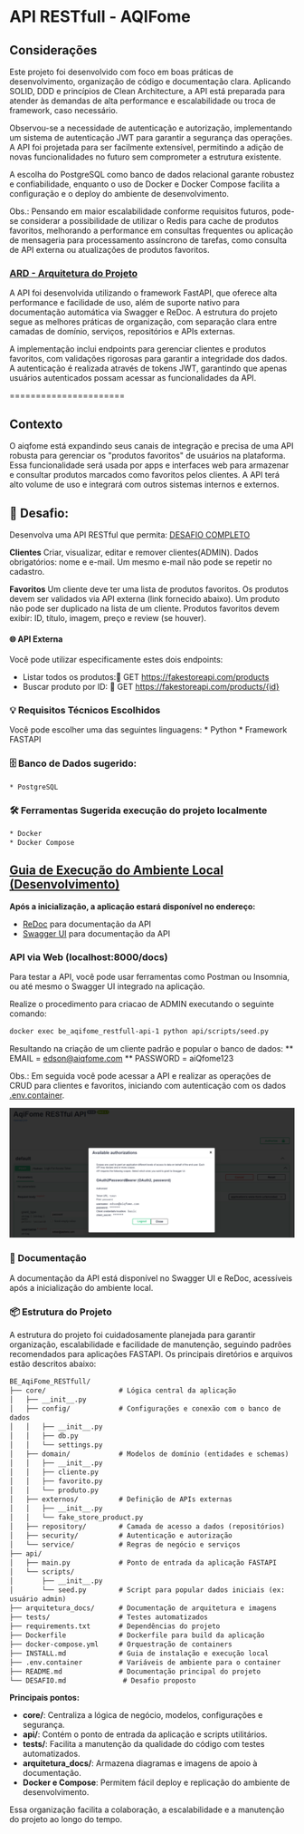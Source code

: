 # API RESTfull - AQIFome


## Considerações 

Este projeto foi desenvolvido com foco em boas práticas de desenvolvimento, organização de código e documentação clara. Aplicando SOLID, DDD e princípios de Clean Architecture, a API está preparada para atender às demandas de alta performance e escalabilidade ou troca de framework, caso necessário.

Observou-se a necessidade de autenticação e autorização, implementando um sistema de autenticação JWT para garantir a segurança das operações. A API foi projetada para ser facilmente extensível, permitindo a adição de novas funcionalidades no futuro sem comprometer a estrutura existente.

A escolha do PostgreSQL como banco de dados relacional garante robustez e confiabilidade, enquanto o uso de Docker e Docker Compose facilita a configuração e o deploy do ambiente de desenvolvimento.

Obs.: Pensando em maior escalabilidade conforme requisitos futuros, pode-se considerar a possibilidade de utilizar o Redis para cache de produtos favoritos, melhorando a performance em consultas frequentes ou aplicação de mensageria para processamento assíncrono de tarefas, como consulta de API externa ou atualizações de produtos favoritos.

### [ARD - Arquitetura do Projeto](arquitetura_docs/plan.md)

A API foi desenvolvida utilizando o framework FastAPI, que oferece alta performance e facilidade de uso, além de suporte nativo para documentação automática via Swagger e ReDoc. A estrutura do projeto segue as melhores práticas de organização, com separação clara entre camadas de domínio, serviços, repositórios e APIs externas.

A implementação inclui endpoints para gerenciar clientes e produtos favoritos, com validações rigorosas para garantir a integridade dos dados. A autenticação é realizada através de tokens JWT, garantindo que apenas usuários autenticados possam acessar as funcionalidades da API.



======================

## Contexto

O aiqfome está expandindo seus canais de integração e precisa de uma API robusta para gerenciar os "produtos favoritos" de usuários na plataforma.
Essa funcionalidade será usada por apps e interfaces web para armazenar e consultar produtos marcados como favoritos pelos clientes. A API terá alto volume de uso e integrará com outros sistemas internos e externos.

## 🔧 Desafio:
Desenvolva uma API RESTful que permita: [DESAFIO COMPLETO](DESAFIO.md)

**Clientes**
Criar, visualizar, editar e remover clientes(ADMIN).
Dados obrigatórios: nome e e-mail.
Um mesmo e-mail não pode se repetir no cadastro.

**Favoritos**
Um cliente deve ter uma lista de produtos favoritos.
Os produtos devem ser validados via API externa (link fornecido abaixo).
Um produto não pode ser duplicado na lista de um cliente.
Produtos favoritos devem exibir: ID, título, imagem, preço e review (se houver).
#### 🌐 API Externa
Você pode utilizar especificamente estes dois endpoints:
* Listar todos os produtos:🔗 GET https://fakestoreapi.com/products
* Buscar produto por ID: 🔗 GET https://fakestoreapi.com/products/{id}

### 💡 Requisitos Técnicos Escolhidos
Você pode escolher uma das seguintes linguagens:
    * Python
    * Framework FASTAPI  

### 🗄️ Banco de Dados sugerido:
    * PostgreSQL

### 🛠️ Ferramentas Sugerida execução do projeto localmente
    * Docker
    * Docker Compose

## [Guia de Execução do Ambiente Local (Desenvolvimento)](INSTALL.md)

**Após a inicialização, a aplicação estará disponível no endereço:**

- [ReDoc](http://localhost:8000/redoc) para documentação da API
- [Swagger UI](http://localhost:8000/docs) para documentação da API

### API via Web (localhost:8000/docs)
Para testar a API, você pode usar ferramentas como Postman ou Insomnia, ou até mesmo o Swagger UI integrado na aplicação.

Realize o procedimento para criacao de ADMIN executando o seguinte comando:
```bash
docker exec be_aqifome_restfull-api-1 python api/scripts/seed.py   
```

Resultando na criação de um cliente padrão e popular o banco de dados:
    ** EMAIL    = edson@aiqfome.com
    ** PASSWORD = aiQfome123

Obs.: Em seguida você pode acessar a API e realizar as operações de CRUD para clientes e favoritos, iniciando com autenticação com os dados [.env.container](.env.container).

![Auhtenticação](arquitetura_docs/img/auth_admin_seed.png)


### 📝 Documentação
A documentação da API está disponível no Swagger UI e ReDoc, acessíveis após a inicialização do ambiente local.


### 📦 Estrutura do Projeto

A estrutura do projeto foi cuidadosamente planejada para garantir organização, escalabilidade e facilidade de manutenção, seguindo padrões recomendados para aplicações FASTAPI. Os principais diretórios e arquivos estão descritos abaixo:

```
BE_AqiFome_RESTfull/
├── core/                  # Lógica central da aplicação
│   ├── __init__.py
│   ├── config/            # Configurações e conexão com o banco de dados
│   │   ├── __init__.py
│   │   ├── db.py
│   │   └── settings.py
│   ├── domain/            # Modelos de domínio (entidades e schemas)
│   │   ├── __init__.py
│   │   ├── cliente.py
│   │   ├── favorito.py
│   │   └── produto.py
│   ├── externos/          # Definição de APIs externas
│   │   ├── __init__.py
│   │   └── fake_store_product.py
│   ├── repository/        # Camada de acesso a dados (repositórios)
│   ├── security/          # Autenticação e autorização
│   └── service/           # Regras de negócio e serviços
├── api/
│   ├── main.py            # Ponto de entrada da aplicação FASTAPI
│   └── scripts/
│       ├── __init__.py
│       └── seed.py        # Script para popular dados iniciais (ex: usuário admin)
├── arquitetura_docs/      # Documentação de arquitetura e imagens
├── tests/                 # Testes automatizados
├── requirements.txt       # Dependências do projeto
├── Dockerfile             # Dockerfile para build da aplicação
├── docker-compose.yml     # Orquestração de containers
├── INSTALL.md             # Guia de instalação e execução local
├── .env.container         # Variáveis de ambiente para o container
├── README.md              # Documentação principal do projeto
└── DESAFIO.md              # Desafio proposto
```

**Principais pontos:**
- **core/**: Centraliza a lógica de negócio, modelos, configurações e segurança.
- **api/**: Contém o ponto de entrada da aplicação e scripts utilitários.
- **tests/**: Facilita a manutenção da qualidade do código com testes automatizados.
- **arquitetura_docs/**: Armazena diagramas e imagens de apoio à documentação.
- **Docker e Compose**: Permitem fácil deploy e replicação do ambiente de desenvolvimento.

Essa organização facilita a colaboração, a escalabilidade e a manutenção do projeto ao longo do tempo.
